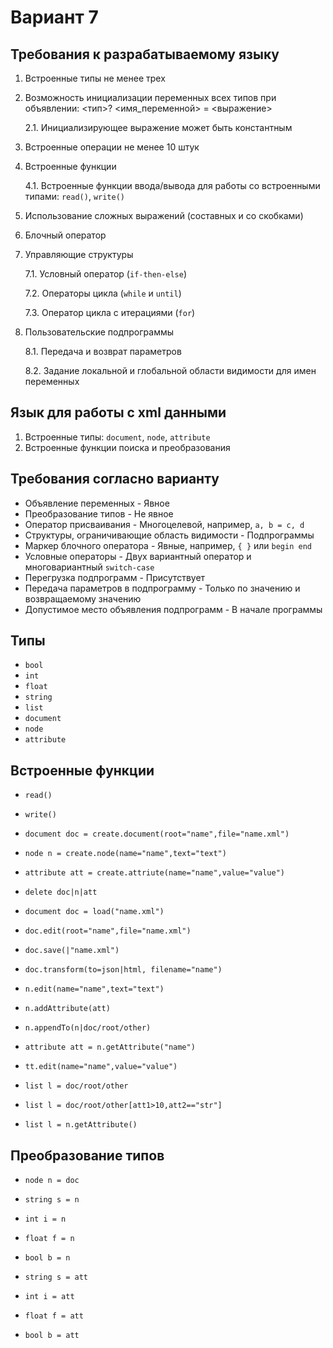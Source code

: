 # Вариант 7
## Требования к разрабатываемому языку
1. Встроенные типы не менее трех
2. Возможность инициализации переменных всех типов при объявлении: <тип>? <имя_переменной> = <выражение>

   2.1. Инициализирующее выражение может быть константным

3. Встроенные операции не менее 10 штук
4. Встроенные функции

   4.1. Встроенные функции ввода/вывода для работы со встроенными типами: `read()`, `write()`

5. Использование сложных выражений (составных и со скобками)
6. Блочный оператор
7. Управляющие структуры

   7.1. Условный оператор (`if-then-else`)

   7.2. Операторы цикла (`while` и `until`)

   7.3. Оператор цикла с итерациями (`for`)

8. Пользовательские подпрограммы

   8.1. Передача и возврат параметров

   8.2. Задание локальной и глобальной области видимости для имен переменных
   
## Язык для работы с xml данными
1. Встроенные типы: `document`, `node`, `attribute`
2. Встроенные функции поиска и преобразования
   
## Требования согласно варианту

- Объявление переменных - Явное
- Преобразование типов - Не явное
- Оператор присваивания	- Многоцелевой, например, `a, b = c, d`
- Структуры, ограничивающие область видимости	- Подпрограммы
- Маркер блочного оператора	- Явные, например, `{ }` или `begin end`
- Условные операторы - Двух вариантный оператор и многовариантный `switch-case`
- Перегрузка подпрограмм - Присутствует
- Передача параметров в подпрограмму - Только по значению и возвращаемому значению
- Допустимое место объявления подпрограмм	- В начале программы

## Типы
- `bool`
- `int`
- `float`
- `string`
- `list`
- `document`
- `node`
- `attribute`

## Встроенные функции
- `read()`
- `write()`

- `document doc = create.document(root="name",file="name.xml")`
- `node n = create.node(name="name",text="text")`
- `attribute att = create.attriute(name="name",value="value")`

- `delete doc|n|att`

- `document doc = load("name.xml")`
- `doc.edit(root="name",file="name.xml")`
- `doc.save(|"name.xml")`
- `doc.transform(to=json|html, filename="name")`

- `n.edit(name="name",text="text")`
- `n.addAttribute(att)`
- `n.appendTo(n|doc/root/other)`

- `attribute att = n.getAttribute("name")`
- `tt.edit(name="name",value="value")`

- `list l = doc/root/other`
- `list l = doc/root/other[att1>10,att2=="str"]`
- `list l = n.getAttribute()`
## Преобразование типов
- `node n = doc`
- `string s = n`
- `int i = n`
- `float f = n`
- `bool b = n`

- `string s = att`
- `int i = att`
- `float f = att`
- `bool b = att`
